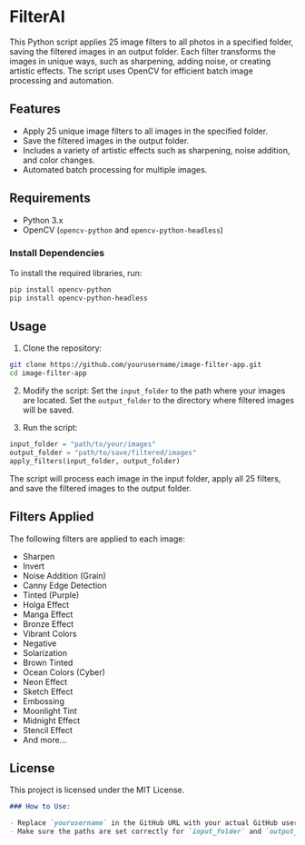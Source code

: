 # FilterAI
This Python script applies 25 image filters to all photos in a specified folder, saving the filtered images in an output folder. Each filter transforms the images in unique ways, such as sharpening, adding noise, or creating artistic effects. The script uses OpenCV for efficient batch image processing and automation.

## Features

- Apply 25 unique image filters to all images in the specified folder.
- Save the filtered images in the output folder.
- Includes a variety of artistic effects such as sharpening, noise addition, and color changes.
- Automated batch processing for multiple images.

## Requirements

- Python 3.x
- OpenCV (`opencv-python` and `opencv-python-headless`)

### Install Dependencies

To install the required libraries, run:

```bash
pip install opencv-python
pip install opencv-python-headless
```
## Usage
1. Clone the repository:
```bash
git clone https://github.com/yourusername/image-filter-app.git
cd image-filter-app
```

2. Modify the script:
Set the `input_folder` to the path where your images are located.
Set the `output_folder` to the directory where filtered images will be saved.

3. Run the script:
```python
input_folder = "path/to/your/images"
output_folder = "path/to/save/filtered/images"
apply_filters(input_folder, output_folder)
```
The script will process each image in the input folder, apply all 25 filters, and save the filtered images to the output folder.

## Filters Applied
The following filters are applied to each image:
- Sharpen
- Invert
- Noise Addition (Grain)
- Canny Edge Detection
- Tinted (Purple)
- Holga Effect
- Manga Effect
- Bronze Effect
- Vibrant Colors
- Negative
- Solarization
- Brown Tinted
- Ocean Colors (Cyber)
- Neon Effect
- Sketch Effect
- Embossing
- Moonlight Tint
- Midnight Effect
- Stencil Effect
- And more...

## License
This project is licensed under the MIT License.

```markdown
### How to Use:

- Replace `yourusername` in the GitHub URL with your actual GitHub username.
- Make sure the paths are set correctly for `input_folder` and `output_folder`.
```